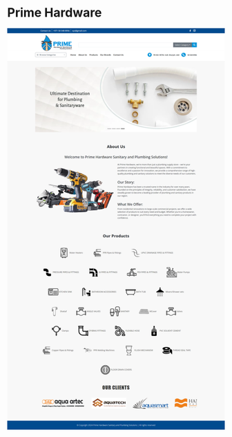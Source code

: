 # Prime Hardware
<img src="https://github.com/Shuaibmohd/primehardware/blob/main/primehardware.png" >
